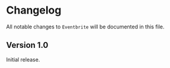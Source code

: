 # Changelog

All notable changes to `Eventbrite` will be documented in this file.

## Version 1.0

Initial release.